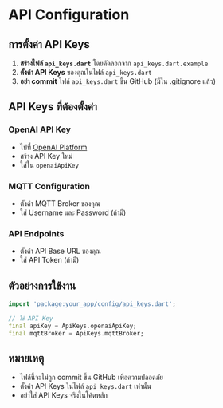 # API Configuration

## การตั้งค่า API Keys

1. **สร้างไฟล์ `api_keys.dart`** โดยคัดลอกจาก `api_keys.dart.example`
2. **ตั้งค่า API Keys** ของคุณในไฟล์ `api_keys.dart`
3. **อย่า commit** ไฟล์ `api_keys.dart` ขึ้น GitHub (มีใน .gitignore แล้ว)

## API Keys ที่ต้องตั้งค่า

### OpenAI API Key
- ไปที่ [OpenAI Platform](https://platform.openai.com/api-keys)
- สร้าง API Key ใหม่
- ใส่ใน `openaiApiKey`

### MQTT Configuration
- ตั้งค่า MQTT Broker ของคุณ
- ใส่ Username และ Password (ถ้ามี)

### API Endpoints
- ตั้งค่า API Base URL ของคุณ
- ใส่ API Token (ถ้ามี)

## ตัวอย่างการใช้งาน

```dart
import 'package:your_app/config/api_keys.dart';

// ใช้ API Key
final apiKey = ApiKeys.openaiApiKey;
final mqttBroker = ApiKeys.mqttBroker;
```

## หมายเหตุ

- ไฟล์นี้จะไม่ถูก commit ขึ้น GitHub เพื่อความปลอดภัย
- ตั้งค่า API Keys ในไฟล์ `api_keys.dart` เท่านั้น
- อย่าใส่ API Keys จริงในโค้ดหลัก
